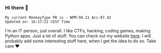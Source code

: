 ### Hi there 👋
<!-- PB START -->
```
My current MonkeyType PB is - WPM:94.21 Acc:97.42
Updated on: 16:17:22 CEST Time
```
<!-- PB END -->
I'm an IT person, just overall. I like CTFs, hacking, coding games, making Python apps. Just a lot of stuff.
You can check out my website [here](https://skill3472.github.io/).
I will probably add some interesting stuff here, when I get the idea to do so. Take care ❤️
